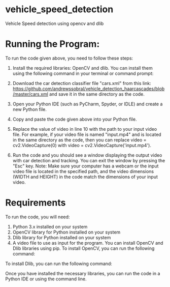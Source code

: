# vehicle_speed_detection
Vehicle Speed detection using opencv and dlib

# Running the Program:
To run the code given above, you need to follow these steps:
1.	Install the required libraries: OpenCV and dlib. You can install them using the following command in your terminal or command prompt:
 
2.	Download the car detection classifier file "cars.xml" from this link: https://github.com/andrewssobral/vehicle_detection_haarcascades/blob/master/cars.xml and save it in the same directory as the code.
3.	Open your Python IDE (such as PyCharm, Spyder, or IDLE) and create a new Python file.
4.	Copy and paste the code given above into your Python file.

5.	Replace the value of video in line 10 with the path to your input video file. For example, if your video file is named "input.mp4" and is located in the same directory as the code, then you can replace video = cv2.VideoCapture(0) with video = cv2.VideoCapture('input.mp4').
6.	Run the code and you should see a window displaying the output video with car detection and tracking. You can exit the window by pressing the "Esc" key.
Note: Make sure your computer has a webcam or the input video file is located in the specified path, and the video dimensions (WIDTH and HEIGHT) in the code match the dimensions of your input video.

# Requirements
To run the code, you will need:
1.	Python 3.x installed on your system
2.	OpenCV library for Python installed on your system
3.	Dlib library for Python installed on your system
4.	A video file to use as input for the program.
You can install OpenCV and Dlib libraries using pip. To install OpenCV, you can run the following command:
 
To install Dlib, you can run the following command:
 
Once you have installed the necessary libraries, you can run the code in a Python IDE or using the command line.

